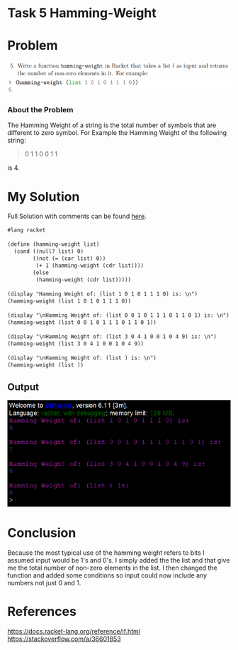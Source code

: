 # Task 5 Hamming-Weight

# Problem
<img src="images/task5a.png">
<img src="images/task5b.png">

### About the Problem
The Hamming Weight of a string is the total number of symbols that are different to zero symbol. For Example the Hamming Weight of the following string:  
> 0 1 1 0 0 1 1  

is 4.

# My Solution
Full Solution with comments can be found [here](https://github.com/moranpatrick/Theory-Of-Algorithms/blob/master/Tasks/Task5/Task5.rkt).
```Racket
#lang racket

(define (hamming-weight list)
  (cond ((null? list) 0)    
        ((not (= (car list) 0))
         (+ 1 (hamming-weight (cdr list)))) 
        (else
         (hamming-weight (cdr list)))))

(display "Hamming Weight of: (list 1 0 1 0 1 1 1 0) is: \n")
(hamming-weight (list 1 0 1 0 1 1 1 0))

(display "\nHamming Weight of: (list 0 0 1 0 1 1 1 0 1 1 0 1) is: \n")
(hamming-weight (list 0 0 1 0 1 1 1 0 1 1 0 1))

(display "\nHamming Weight of: (list 3 0 4 1 0 0 1 0 4 9) is: \n")
(hamming-weight (list 3 0 4 1 0 0 1 0 4 9))

(display "\nHamming Weight of: (list ) is: \n")
(hamming-weight (list ))

```

## Output
<img src="images/output.png">

# Conclusion
Because the most typical use of the hamming weight refers to bits I assumed input would be 1's and 0's. I simply added the the list and that give me the total number of non-zero elements in the list. I then changed the function and added some conditions so input could now include any numbers not just 0 and 1.

# References
https://docs.racket-lang.org/reference/if.html  
https://stackoverflow.com/a/36601853  


